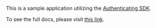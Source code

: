 
This is a sample application utilizing the [Authenticating SDK](https://github.com/stevenbward/Authenticating-Android-SDK).

To see the full docs, please visit [this link](https://docs.authenticating.com).